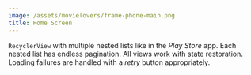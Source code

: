 ```yaml
---
image: /assets/movielovers/frame-phone-main.png
title: Home Screen
---
```

`RecyclerView` with multiple nested lists like in the *Play Store* app. Each nested list has endless pagination. All views work with state restoration. Loading failures are handled with a *retry* button appropriately.
